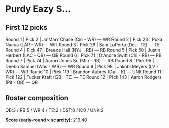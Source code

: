 # Purdy Eazy S...

## First 12 picks

Round  1  |  Pick   2  |  Ja'Marr Chase (Cin - WR)  —  WR
Round  2  |  Pick  23  |  Puka Nacua (LAR - WR)  —  WR
Round  3  |  Pick  26  |  Sam LaPorta (Det - TE)  —  TE
Round  4  |  Pick  47  |  Breece Hall (NYJ - RB)  —  RB
Round  5  |  Pick  50  |  Justin Herbert (LAC - QB)  —  QB
Round  6  |  Pick  71  |  D'Andre Swift (Chi - RB)  —  RB
Round  7  |  Pick  74  |  Aaron Jones Sr. (Min - RB)  —  RB
Round  8  |  Pick  95  |  Deebo Samuel (Was - WR)  —  WR
Round  9  |  Pick  98  |  Jakobi Meyers (LV - WR)  —  WR
Round 10  |  Pick 119  |  Brandon Aubrey (Dal - K)  —  UNK
Round 11  |  Pick 122  |  Tucker Kraft (GB - TE)  —  TE
Round 12  |  Pick 143  |  Aaron Rodgers (Pit - QB)  —  QB

## Roster composition
QB:3 / RB:5 / WR:4 / TE:2 / DST:0 / K:0 / UNK:2

**Score (early-round × scarcity):** 219.40

